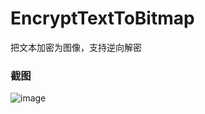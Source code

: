 # EncryptTextToBitmap
把文本加密为图像，支持逆向解密

### 截图
![image](https://raw.github.com/CuteLeon/EncryptTextToBitmap/master/生成/截图.png)
